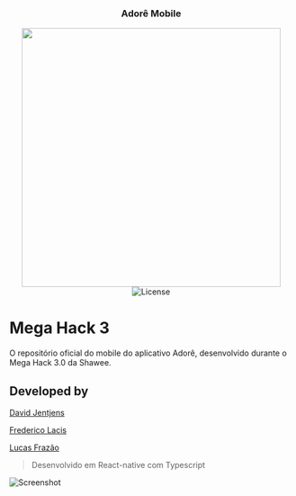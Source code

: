 <h3 align="center">
  Adorê Mobile
</h3>

<p align="center">
  <img width="460"src="https://i.imgur.com/dReqofl.png">
  <br>
  <img alt="License" src="https://img.shields.io/badge/license-MIT-%2304D361">
  <br>
  <h1>
    Mega Hack 3
  </h1>
  <p>O repositório oficial do mobile do aplicativo Adorê, desenvolvido durante o Mega Hack 3.0 da Shawee.</p>
</p>

## Developed by

[David Jentjens](https://github.com/davidjentjens)

[Frederico Lacis](https://github.com/fredlacis)

[Lucas Frazão](https://github.com/frazaolucas79)

> Desenvolvido em React-native com Typescript

![Screenshot](https://i.imgur.com/UPsM79j.png)



